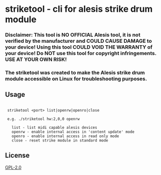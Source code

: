 # striketool - cli for alesis strike drum module

### Disclaimer: This tool is NO OFFICIAL Alesis tool, it is not verified by the manufacturer and COULD CAUSE DAMAGE to your device! Using this tool COULD VOID THE WARRANTY of your device! Do NOT use this tool for copyright infringements. USE AT YOUR OWN RISK!

### The striketool was created to make the Alesis strike drum module accessible on Linux for troubleshooting purposes.

## Usage

```

 striketool <port> list|openrw|openro|close

 e.g. ./striketool hw:2,0,0 openrw

   list - list midi capable alesis devices
   openrw - enable internal access in 'content update' mode
   openro - enable internal access in read only mode
   close - reset strike module in standard mode

```

## License
[GPL-2.0](./license.txt)

